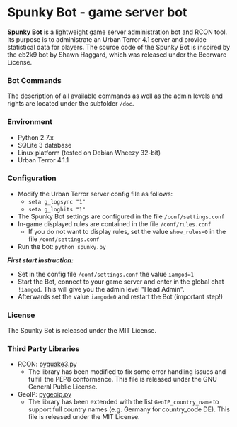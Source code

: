 # Spunky Bot - game server bot

**Spunky Bot** is a lightweight game server administration bot and RCON tool.
Its purpose is to administrate an Urban Terror 4.1 server and provide statistical data for players.
The source code of the Spunky Bot is inspired by the eb2k9 bot by Shawn Haggard, which was released under the Beerware License.


### Bot Commands
The description of all available commands as well as the admin levels and rights are located under the subfolder `/doc`.


### Environment
- Python 2.7.x
- SQLite 3 database
- Linux platform (tested on Debian Wheezy 32-bit)
- Urban Terror 4.1.1


### Configuration
- Modify the Urban Terror server config file as follows:
	- `seta g_logsync "1"`
	- `seta g_loghits "1"`
- The Spunky Bot settings are configured in the file `/conf/settings.conf`
- In-game displayed rules are contained in the file `/conf/rules.conf`
	- If you do not want to display rules, set the value `show_rules=0` in the file `/conf/settings.conf`
- Run the bot: `python spunky.py`

**_First start instruction:_**

- Set in the config file `/conf/settings.conf` the value `iamgod=1`
- Start the Bot, connect to your game server and enter in the global chat `!iamgod`. This will give you the admin level "Head Admin".
- Afterwards set the value `iamgod=0` and restart the Bot (important step!)


### License
The Spunky Bot is released under the MIT License.


### Third Party Libraries
 - RCON: [pyquake3.py](https://github.com/urthub/pyquake3)
	- The library has been modified to fix some error handling issues and fulfill the PEP8 conformance. This file is released under the GNU General Public License.
 - GeoIP: [pygeoip.py](https://github.com/urthub/pygeoip)
	- The library has been extended with the list `GeoIP_country_name` to support full country names (e.g. Germany for country_code DE). This file is released under the MIT License.